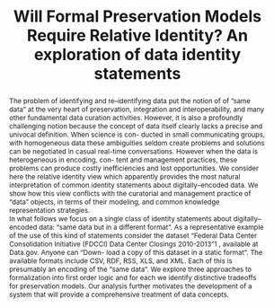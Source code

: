 ---
abstract: 'The problem of identifying and re–identifying data put the notion of of
  ”same data” at the very heart of preservation, integration and interoperability,
  and many other fundamental data curation activities. However, it is also a profoundly
  challenging notion because the concept of data itself clearly lacks a precise and
  univocal definition. When science is con- ducted in small communicating groups,
  with homogeneous data these ambiguities seldom create problems and solutions can
  be negotiated in casual real-time conversations. However when the data is heterogeneous
  in encoding, con- tent and management practices, these problems can produce costly
  inefficiencies and lost opportunities. We consider here the relative identity view
  which apparently provides the most natural interpretation of common identity statements
  about digitally–encoded data. We show how this view conflicts with the curatorial
  and management practice of “data” objects, in terms of their modeling, and common
  knowledge representation strategies.


  In what follows we focus on a single class of identity statements about digitally–encoded
  data: “same data but in a different format”. As a representative example of the
  use of this kind of statements consider the dataset “Federal Data Center Consolidation
  Initiative (FDCCI) Data Center Closings 2010-2013”1 , available at Data.gov. Anyone
  can “Down- load a copy of this dataset in a static format”. The available formats
  include CSV, RDF, RSS, XLS, and XML. Each of this is presumably an encoding of the
  “same data”. We explore three approaches to formalization into first order logic
  and for each we identify distinctive tradeoffs for preservation models. Our analysis
  further motivates the development of a system that will provide a comprehensive
  treatment of data concepts. '
creators:
- Sacchi, Simone
- Renear, Allen H.
- Wickett, Karen M.
date: null
document_url: https://services.phaidra.univie.ac.at/api/object/o:294078/download
grand_parent: iPRES
institutions: []
keywords:
- ischool
- toronto
- canada
- data
- identity
- scientific equivalence
- data curation
- digital preservation
landing_page_url: https://phaidra.univie.ac.at/o:294078
language: eng
layout: publication
license: CC BY-NC-SA 3.0 AT
notes_url: null
parent: iPRES 2012
presentation_url: null
publication_type: paper
size: 518825
source_name: iPRES
title: Will Formal Preservation Models Require Relative Identity? An exploration of
  data identity statements
year: 2012
---